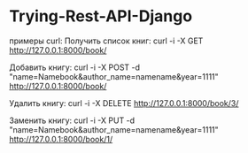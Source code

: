 # Trying-Rest-API-Django


примеры curl:
Получить список книг:
curl -i -X GET http://127.0.0.1:8000/book/

Добавить книгу:
curl -i -X POST -d "name=Namebook&author_name=namename&year=1111" http://127.0.0.1:8000/book/

Удалить книгу:
curl -i -X DELETE http://127.0.0.1:8000/book/3/

Заменить книгу:
curl -i -X PUT -d "name=Namebook&author_name=namename&year=1111" http://127.0.0.1:8000/book/1/

